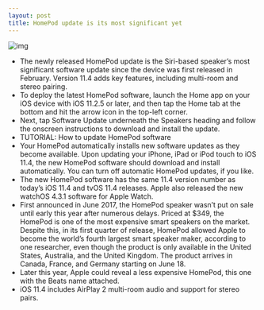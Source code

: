 ```yaml
---
layout: post
title: HomePod update is its most significant yet
---
```

![img](http://media.idownloadblog.com/wp-content/uploads/2018/05/HomePod-black-white.jpg)
* The newly released HomePod update is the Siri-based speaker’s most significant software update since the device was first released in February. Version 11.4 adds key features, including multi-room and stereo pairing.
* To deploy the latest HomePod software, launch the Home app on your iOS device with iOS 11.2.5 or later, and then tap the Home tab at the bottom and hit the arrow icon in the top-left corner.
* Next, tap Software Update underneath the Speakers heading and follow the onscreen instructions to download and install the update.
* TUTORIAL: How to update HomePod software
* Your HomePod automatically installs new software updates as they become available. Upon updating your iPhone, iPad or iPod touch to iOS 11.4, the new HomePod software should download and install automatically. You can turn off automatic HomePod updates, if you like.
* The new HomePod software has the same 11.4 version number as today’s iOS 11.4 and tvOS 11.4 releases. Apple also released the new watchOS 4.3.1 software for Apple Watch.
* First announced in June 2017, the HomePod speaker wasn’t put on sale until early this year after numerous delays. Priced at $349, the HomePod is one of the most expensive smart speakers on the market. Despite this, in its first quarter of release, HomePod allowed Apple to become the world’s fourth largest smart speaker maker, according to one researcher, even though the product is only available in the United States, Australia, and the United Kingdom. The product arrives in Canada, France, and Germany starting on June 18.
* Later this year, Apple could reveal a less expensive HomePod, this one with the Beats name attached.
* iOS 11.4 includes AirPlay 2 multi-room audio and support for stereo pairs.

